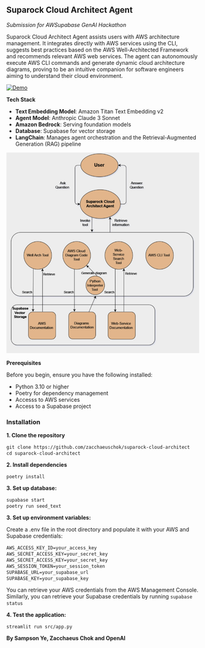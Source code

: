 Suparock Cloud Architect Agent
---

_Submission for AWSupabase GenAI Hackathon_

Suparock Cloud Architect Agent assists users with AWS architecture management. It integrates directly with AWS services using the CLI, suggests best practices based on the AWS Well-Architected Framework and recommends relevant AWS web services. The agent can autonomously execute AWS CLI commands and generate dynamic cloud architecture diagrams, proving to be an intuitive companion for software engineers aiming to understand their cloud environment.

[![Demo](http://img.youtube.com/vi/F4z19IFjAP8/0.jpg)](https://www.youtube.com/embed/F4z19IFjAP8 "Demo Video")

**Tech Stack**
- **Text Embedding Model**: Amazon Titan Text Embedding v2
- **Agent Model**: Anthropic Claude 3 Sonnet
- **Amazon Bedrock**: Serving foundation models
- **Database**: Supabase for vector storage
- **LangChain**: Manages agent orchestration and the Retrieval-Augmented Generation (RAG) pipeline

![Flow Diagram](public/flow_diagram.png)


**Prerequisites**

Before you begin, ensure you have the following installed:

- Python 3.10 or higher
- Poetry for dependency management
- Accesss to AWS services
- Access to a Supabase project

### Installation

**1. Clone the repository**

```
git clone https://github.com/zacchaeuschok/suparock-cloud-architect
cd suparock-cloud-architect
```

**2. Install dependencies**

```
poetry install
```

**3. Set up database:**
```
supabase start
poetry run seed_text
```

**3. Set up environment variables:**

Create a .env file in the root directory and populate it with your AWS and Supabase credentials:
```
AWS_ACCESS_KEY_ID=your_access_key
AWS_SECRET_ACCESS_KEY=your_secret_key
AWS_SECRET_ACCESS_KEY=your_secret_key
AWS_SESSION_TOKEN=your_session_token
SUPABASE_URL=your_supabase_url
SUPABASE_KEY=your_supabase_key
```

You can retrieve your AWS credentials from the AWS Management Console.
Similarly, you can retrieve your Supabase credentials by running `supabase status`


**4. Test the application:**
```
streamlit run src/app.py
```

**By Sampson Ye, Zacchaeus Chok and OpenAI**
